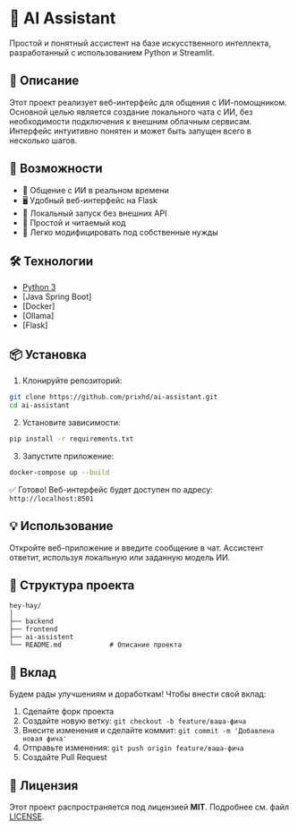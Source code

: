 

# 🤖 AI Assistant

Простой и понятный ассистент на базе искусственного интеллекта, разработанный с использованием Python и Streamlit.

## 🧠 Описание

Этот проект реализует веб-интерфейс для общения с ИИ-помощником. Основной целью является создание локального чата с ИИ, без необходимости подключения к внешним облачным сервисам. Интерфейс интуитивно понятен и может быть запущен всего в несколько шагов.

## 🚀 Возможности

- 💬 Общение с ИИ в реальном времени
- 🖥️ Удобный веб-интерфейс на Flask
- 📁 Локальный запуск без внешних API
- 📜 Простой и читаемый код
- 🧩 Легко модифицировать под собственные нужды

## 🛠️ Технологии

- [Python 3](https://www.python.org/)
- [Java Spring Boot]
- [Docker]
- [Ollama]
- [Flask]

## 📦 Установка

1. Клонируйте репозиторий:

```bash
git clone https://github.com/prixhd/ai-assistant.git
cd ai-assistant
```

2. Установите зависимости:

```bash
pip install -r requirements.txt
```

3. Запустите приложение:

```bash
docker-compose up --build
```

✅ Готово! Веб-интерфейс будет доступен по адресу: `http://localhost:8501`

## 💡 Использование

Откройте веб-приложение и введите сообщение в чат. Ассистент ответит, используя локальную или заданную модель ИИ. 

## 📁 Структура проекта

```
hey-hay/
│
├── backend               
├── frontend         
├── ai-assistent     
└── README.md            # Описание проекта
```

## 🤝 Вклад

Будем рады улучшениям и доработкам! Чтобы внести свой вклад:

1. Сделайте форк проекта
2. Создайте новую ветку: `git checkout -b feature/ваша-фича`
3. Внесите изменения и сделайте коммит: `git commit -m 'Добавлена новая фича'`
4. Отправьте изменения: `git push origin feature/ваша-фича`
5. Создайте Pull Request

## 📄 Лицензия

Этот проект распространяется под лицензией **MIT**. Подробнее см. файл [LICENSE](LICENSE).
